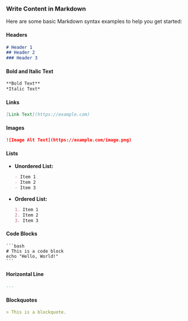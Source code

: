 ### **Write Content in Markdown**

Here are some basic Markdown syntax examples to help you get started:

#### Headers
```md
# Header 1
## Header 2
### Header 3
```

#### Bold and Italic Text
```md
**Bold Text**
*Italic Text*
```

#### Links
```md
[Link Text](https://example.com)
```

#### Images
```md
![Image Alt Text](https://example.com/image.png)
```

#### Lists
- **Unordered List:**
  ```md
  - Item 1
  - Item 2
  - Item 3
  ```

- **Ordered List:**
  ```md
  1. Item 1
  2. Item 2
  3. Item 3
  ```

#### Code Blocks
````
```bash
# This is a code block
echo "Hello, World!"
```
````

#### Horizontal Line
```md
---
```

#### Blockquotes
```md
> This is a blockquote.
```
